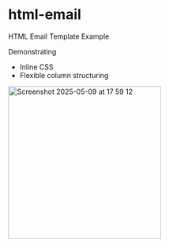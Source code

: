 # html-email
HTML Email Template Example

Demonstrating
- Inline CSS 
- Flexible column structuring

<img width="309" alt="Screenshot 2025-05-09 at 17 59 12" src="https://github.com/user-attachments/assets/f25da50c-ac80-4089-8195-8e0dc84223da" />
